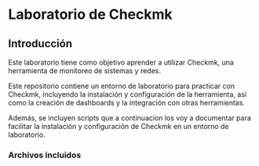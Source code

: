 
# Laboratorio de Checkmk

## Introducción

Este laboratorio tiene como objetivo aprender a utilizar Checkmk, una herramienta de monitoreo de sistemas y redes.

Este repositorio contiene un entorno de laboratorio para practicar con Checkmk, incluyendo la instalación y configuración de la herramienta, así como la creación de dashboards y la integración con otras herramientas.

Además, se incluyen scripts que a continuacion los voy a documentar para facilitar la instalación y configuración de Checkmk en un entorno de laboratorio.

### Archivos incluidos

